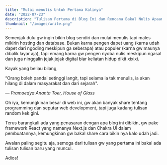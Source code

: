 ```yaml
---
title: "Mulai menulis Untuk Pertama Kalinya"
date: "2022-07-23"
description: "Tulisan Pertama di Blog Ini dan Rencana Bakal Nulis Apaan"
thumbnail: "/images/write.png"
---
```


Semenjak dulu gw ingin bikin blog sendiri dan mulai menulis tapi males mikirin hosting dan database. Bukan karna pengen dapet uang (karna udah dapet dari ngoding meskipun ga seberapa) atau populer (karna gw maunya dibalik layar aja), tapi emang karna gw pengen nyoba nulis meskipun ngasal dan juga ninggalin jejak jejak digital biar keliatan hidup dikit xixixi.

Kayak yang beliau bilang,

“Orang boleh pandai setinggi langit, tapi selama ia tak menulis, ia akan hilang di dalam masyarakat dan dari sejarah".

— _Pramoedya Ananta Toer, House of Glass_

Oh iya, kemungkinan besar di web ini, gw akan banyak share tentang programming dan seputar
web development, tapi juga kadang tulisan random kek gini.

Terus barangkali ada yang penasaran dengan apa blog ini dibikin, gw pake framework React yang namanya
Next.js dan Chakra UI dalam pembuatannya, kemungkinan gw bakal share cara bikin nya kalo udah jadi.

Awalan paling segitu aja, semoga dari tulisan gw yang pertama ini bakal ada tulisan tulisan baru yang muncul.

Adios!
